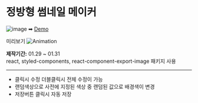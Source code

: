 # 정방형 썸네일 메이커
![image](https://user-images.githubusercontent.com/104545906/215685417-a33cb253-cc2c-4295-9c5a-b1e0705acdb2.png)
➡ [Demo](https://square-thumbnail-maker.netlify.app/)

미리보기
![Animation](https://user-images.githubusercontent.com/104545906/215687378-c966b333-5a09-4c67-811f-61a5c1685972.gif)

<b>제작기간:</b> 01.29 ~ 01.31 </br>
react, styled-components, react-component-export-image 패키지 사용

---
- 클릭시 수정 더블클릭시 전체 수정이 가능
- 랜덤색상으로 사전에 지정된 색상 중 랜덤된 값으로 배경색이 변경
- 저장버튼 클릭시 자동 저장
